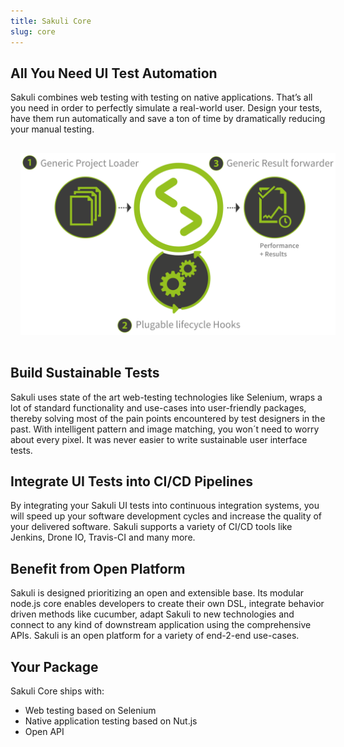 ```yaml
---
title: Sakuli Core
slug: core
---
```


## All You Need UI Test Automation

Sakuli combines web testing with testing on native applications. That’s all you need in order to perfectly simulate a real-world user. Design your tests, have them run automatically and save a ton of time by dramatically reducing your manual testing.


<img src="/images/content/architecture.svg" alt="" style="max-height: 400px; margin: 1rem" />


## Build Sustainable Tests

Sakuli uses state of the art web-testing technologies like Selenium, wraps a lot of standard functionality and use-cases into user-friendly packages, thereby solving most of the pain points encountered by test designers in the past. With intelligent pattern and image matching, you won´t need to worry about every pixel. It was never easier to write sustainable user interface tests.

## Integrate UI Tests into CI/CD Pipelines

By integrating your Sakuli UI tests into continuous integration systems, you will speed up your software development cycles and increase the quality of your delivered software. Sakuli supports a variety of CI/CD tools like Jenkins, Drone IO, Travis-CI and many more.

## Benefit from Open Platform

Sakuli is designed prioritizing an open and extensible base. Its modular node.js core enables developers to create their own DSL, integrate behavior driven methods like cucumber, adapt Sakuli to new technologies and connect to any kind of downstream application using the comprehensive APIs. Sakuli is an open platform for a variety of end-2-end use-cases.

## Your Package

Sakuli Core ships with:

- Web testing based on Selenium
- Native application testing based on Nut.js
- Open API
